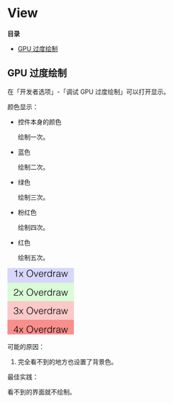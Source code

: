 # View

**目录**

<!-- vim-markdown-toc GFM -->
* [GPU 过度绘制](#gpu-过度绘制)

<!-- vim-markdown-toc -->

## GPU 过度绘制

在「开发者选项」-「调试 GPU 过度绘制」可以打开显示。

颜色显示：

* 控件本身的颜色

    绘制一次。

* 蓝色

    绘制二次。

* 绿色

    绘制三次。

* 粉红色

    绘制四次。

* 红色

    绘制五次。

![overdraw](assets/overdraw.png)

可能的原因：

1. 完全看不到的地方也设置了背景色。

最佳实践：

看不到的界面就不绘制。
